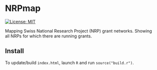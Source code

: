 # NRPmap
[![License: MIT](https://img.shields.io/github/license/mashape/apistatus.svg)](https://github.com/zambujo/NRPmap/blob/master/LICENSE)

Mapping Swiss National Research Project (NRP) grant networks. Showing all NRPs for which there are running grants.

## Install

To update/build `index.html`, launch `R` and run `source("build.r")`.
